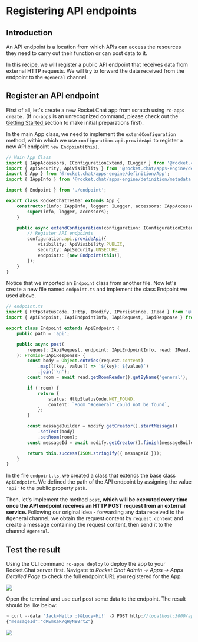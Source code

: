 # Registering API endpoints

## Introduction

An API endpoint is a location from which APIs can access the resources they need to carry out their function or can post data to it.

In this recipe, we will register a public API endpoint that receives data from external HTTP requests. We will try to forward the data received from the endpoint to the `#general` channel.

## Register an API endpoint

First of all, let's create a new Rocket.Chat app from scratch using `rc-apps create.` (If `rc-apps` is an unrecognized command, please check out the [Getting Started ](https://developer.rocket.chat/apps-engine/getting-started)section to make initial preparations first).

In the main App class, we need to implement the `extendConfiguration` method, within which we use `configuration.api.provideApi` to register a new API endpoint `new Endpoint(this)`.

```typescript
// Main App Class
import { IAppAccessors, IConfigurationExtend, ILogger } from '@rocket.chat/apps-engine/definition/accessors';
import { ApiSecurity, ApiVisibility } from '@rocket.chat/apps-engine/definition/api';
import { App } from '@rocket.chat/apps-engine/definition/App';
import { IAppInfo } from '@rocket.chat/apps-engine/definition/metadata';

import { Endpoint } from './endpoint';

export class RocketChatTester extends App {
    constructor(info: IAppInfo, logger: ILogger, accessors: IAppAccessors) {
        super(info, logger, accessors);
    }

    public async extendConfiguration(configuration: IConfigurationExtend) {
        // Register API endpoints
        configuration.api.provideApi({
            visibility: ApiVisibility.PUBLIC,
            security: ApiSecurity.UNSECURE,
            endpoints: [new Endpoint(this)],
        });
    }
}
```

Notice that we imported an `Endpoint` class from another file. Now let's create a new file named `endpoint.ts` and implement the class Endpoint we used above.

```typescript
// endpoint.ts
import { HttpStatusCode, IHttp, IModify, IPersistence, IRead } from '@rocket.chat/apps-engine/definition/accessors';
import { ApiEndpoint, IApiEndpointInfo, IApiRequest, IApiResponse } from '@rocket.chat/apps-engine/definition/api';

export class Endpoint extends ApiEndpoint {
    public path = 'api';

    public async post(
        request: IApiRequest, endpoint: IApiEndpointInfo, read: IRead, modify: IModify, http: IHttp, persis: IPersistence,
    ): Promise<IApiResponse> {
        const body = Object.entries(request.content)
            .map(([key, value]) => `${key}: ${value}`)
            .join('\n');
        const room = await read.getRoomReader().getByName('general');

        if (!room) {
            return {
                status: HttpStatusCode.NOT_FOUND,
                content: `Room "#general" could not be found`,
            };
        }

        const messageBuilder = modify.getCreator().startMessage()
            .setText(body)
            .setRoom(room);
        const messageId = await modify.getCreator().finish(messageBuilder);

        return this.success(JSON.stringify({ messageId }));
    }
}
```

In the file `endpoint.ts`, we created a class that extends the base class `ApiEndpoint`. We defined the path of the API endpoint by assigning the value `'api'` to the public property `path`.

Then, let's implement the method `post`**, which will be executed every time once the API endpoint receives an HTTP POST request from an external service.** Following our original idea - forwarding any data received to the #general channel, we obtain the request content by `request.content` and create a message containing the request content, then send it to the channel `#general`.

## Test the result

Using the CLI command `rc-apps deploy` to deploy the app to your Rocket.Chat server first. Navigate to _Rocket.Chat Admin -> Apps -> Apps Detailed Page_ to check the full endpoint URL you registered for the App.

![](<../../../.gitbook/assets/image (19) (1).png>)

Open the terminal and use curl post some data to the endpoint. The result should be like below:

```typescript
> curl --data 'Jack=Hello :)&Lucy=Hi!' -X POST http://localhost:3000/api/apps/public/bc4dd4a1-bf9b-408e-83a4-aba7eba0bf02/api
{"messageId":"dREmKaR7qHyN98rtZ"}
```

![](<../../../.gitbook/assets/image (20).png>)
